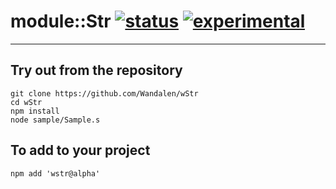 
# module::Str  [![status](https://github.com/Wandalen/wStr/workflows/publish/badge.svg)](https://github.com/Wandalen/wStr/actions?query=workflow%3Apublish) [![experimental](https://img.shields.io/badge/stability-experimental-orange.svg)](https://github.com/emersion/stability-badges#experimental)

___

## Try out from the repository
```
git clone https://github.com/Wandalen/wStr
cd wStr
npm install
node sample/Sample.s
```

## To add to your project
```
npm add 'wstr@alpha'
```





